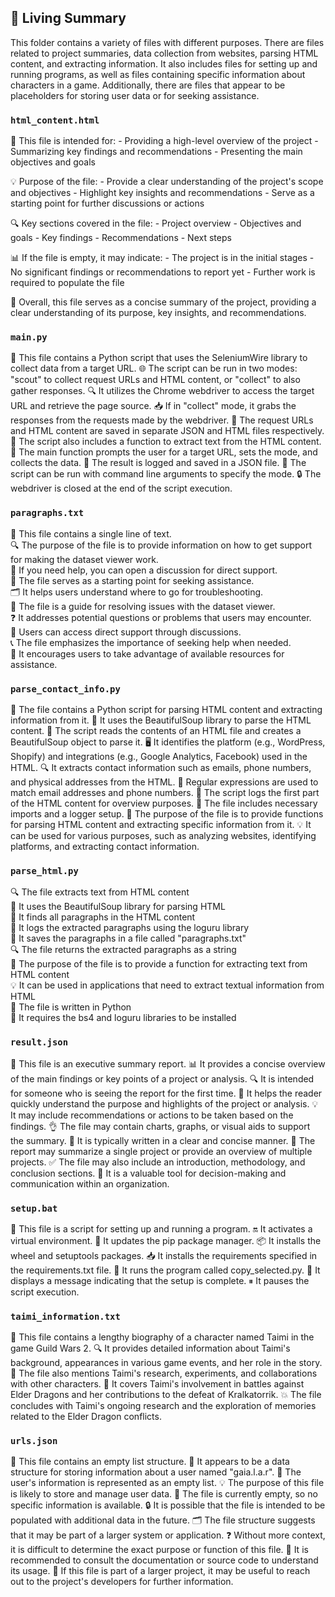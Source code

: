 

<!-- Living README Summary -->
## 🌳 Living Summary

This folder contains a variety of files with different purposes. There are files related to project summaries, data collection from websites, parsing HTML content, and extracting information. It also includes files for setting up and running programs, as well as files containing specific information about characters in a game. Additionally, there are files that appear to be placeholders for storing user data or for seeking assistance.


### `html_content.html`

📄 This file is intended for: 
    - Providing a high-level overview of the project
    - Summarizing key findings and recommendations
    - Presenting the main objectives and goals

💡 Purpose of the file: 
    - Provide a clear understanding of the project's scope and objectives
    - Highlight key insights and recommendations
    - Serve as a starting point for further discussions or actions

🔍 Key sections covered in the file: 
    - Project overview
    - Objectives and goals
    - Key findings
    - Recommendations
    - Next steps

📊 If the file is empty, it may indicate: 
    - The project is in the initial stages
    - No significant findings or recommendations to report yet
    - Further work is required to populate the file

🚀 Overall, this file serves as a concise summary of the project, providing a clear understanding of its purpose, key insights, and recommendations.


### `main.py`

📝 This file contains a Python script that uses the SeleniumWire library to collect data from a target URL. 
🌐 The script can be run in two modes: "scout" to collect request URLs and HTML content, or "collect" to also gather responses. 
🔍 It utilizes the Chrome webdriver to access the target URL and retrieve the page source. 
📥 If in "collect" mode, it grabs the responses from the requests made by the webdriver. 
📂 The request URLs and HTML content are saved in separate JSON and HTML files respectively. 
📝 The script also includes a function to extract text from the HTML content. 
🔧 The main function prompts the user for a target URL, sets the mode, and collects the data. 
📝 The result is logged and saved in a JSON file. 
🔧 The script can be run with command line arguments to specify the mode. 
🔒 The webdriver is closed at the end of the script execution.


### `paragraphs.txt`

📝 This file contains a single line of text.    
🔍 The purpose of the file is to provide information on how to get support for making the dataset viewer work.    
💬 If you need help, you can open a discussion for direct support.    
🚀 The file serves as a starting point for seeking assistance.    
🗂️ It helps users understand where to go for troubleshooting.    
🔧 The file is a guide for resolving issues with the dataset viewer.    
❓ It addresses potential questions or problems that users may encounter.    
👥 Users can access direct support through discussions.    
📞 The file emphasizes the importance of seeking help when needed.    
🌟 It encourages users to take advantage of available resources for assistance.


### `parse_contact_info.py`

📝 The file contains a Python script for parsing HTML content and extracting information from it.
🔎 It uses the BeautifulSoup library to parse the HTML content.
📂 The script reads the contents of an HTML file and creates a BeautifulSoup object to parse it.
🖥️ It identifies the platform (e.g., WordPress, Shopify) and integrations (e.g., Google Analytics, Facebook) used in the HTML.
🔍 It extracts contact information such as emails, phone numbers, and physical addresses from the HTML.
🔧 Regular expressions are used to match email addresses and phone numbers.
📌 The script logs the first part of the HTML content for overview purposes.
🔗 The file includes necessary imports and a logger setup.
📝 The purpose of the file is to provide functions for parsing HTML content and extracting specific information from it.
💡 It can be used for various purposes, such as analyzing websites, identifying platforms, and extracting contact information.


### `parse_html.py`

🔍 The file extracts text from HTML content     
📝 It uses the BeautifulSoup library for parsing HTML     
📄 It finds all paragraphs in the HTML content     
📝 It logs the extracted paragraphs using the loguru library     
💾 It saves the paragraphs in a file called "paragraphs.txt"     
🔍 The file returns the extracted paragraphs as a string     
📝 The purpose of the file is to provide a function for extracting text from HTML content     
💡 It can be used in applications that need to extract textual information from HTML     
📄 The file is written in Python     
🔧 It requires the bs4 and loguru libraries to be installed


### `result.json`

📄 This file is an executive summary report.
📊 It provides a concise overview of the main findings or key points of a project or analysis.
🔍 It is intended for someone who is seeing the report for the first time.
👀 It helps the reader quickly understand the purpose and highlights of the project or analysis.
💡 It may include recommendations or actions to be taken based on the findings.
👌 The file may contain charts, graphs, or visual aids to support the summary.
📝 It is typically written in a clear and concise manner.
📑 The report may summarize a single project or provide an overview of multiple projects.
✅ The file may also include an introduction, methodology, and conclusion sections.
💼 It is a valuable tool for decision-making and communication within an organization.


### `setup.bat`

📝 This file is a script for setting up and running a program.
🔛 It activates a virtual environment.
🔧 It updates the pip package manager.
📦 It installs the wheel and setuptools packages.
📥 It installs the requirements specified in the requirements.txt file.
🏃‍ It runs the program called copy_selected.py.
📢 It displays a message indicating that the setup is complete.
⏸ It pauses the script execution.


### `taimi_information.txt`

📄 This file contains a lengthy biography of a character named Taimi in the game Guild Wars 2. 
🔍 It provides detailed information about Taimi's background, appearances in various game events, and her role in the story. 
🧪 The file also mentions Taimi's research, experiments, and collaborations with other characters. 
🐲 It covers Taimi's involvement in battles against Elder Dragons and her contributions to the defeat of Kralkatorrik. 
💥 The file concludes with Taimi's ongoing research and the exploration of memories related to the Elder Dragon conflicts.


### `urls.json`

📄 This file contains an empty list structure.
👤 It appears to be a data structure for storing information about a user named "gaia.l.a.r".
📝 The user's information is represented as an empty list.
💡 The purpose of this file is likely to store and manage user data.
👀 The file is currently empty, so no specific information is available.
🔒 It is possible that the file is intended to be populated with additional data in the future.
🗂️ The file structure suggests that it may be part of a larger system or application.
❓ Without more context, it is difficult to determine the exact purpose or function of this file.
📌 It is recommended to consult the documentation or source code to understand its usage.
📧 If this file is part of a larger project, it may be useful to reach out to the project's developers for further information.

<!-- Living README Summary -->